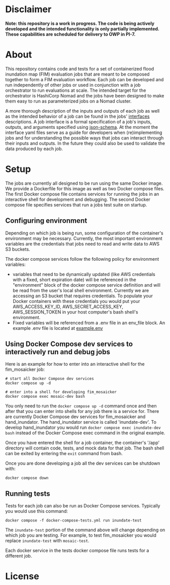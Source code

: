 # Disclaimer 

**Note: this repository is a work in progress. The code is being actively developed and the intended functionality is only partially implemented. These capabilities are scheduled for delivery to OWP in PI-7.**

# About

This repository contains code and tests for a set of containerized flood inundation map (FIM) evaluation jobs that are meant to be composed together to form a FIM evaluation workflow. Each job can be developed and run independently of other jobs or used in conjunction with a job orchestrator to run evaluations at scale. The intended target for the orchestrator is HashiCorp Nomad and the jobs have been designed to make them easy to run as parameterized jobs on a Nomad cluster.  

A more thorough description of the inputs and outputs of each job as well as the intended behavior of a job can be found in the jobs' [interfaces](/interfaces/interfaces.md) descriptions. A job interface is a formal specification of a job's inputs, outputs, and arguments specified using [json-schema](https://json-schema.org/). At the moment the interface yaml files serve as a guide for developers when (re)implementing jobs and for understanding the possible ways that jobs can interact through their inputs and outputs. In the future they could also be used to validate the data produced by each job.

# Setup

The jobs are currently all designed to be run using the same Docker image. We provide a Dockerfile for this image as well as two Docker compose files. The first Docker compose file contains services for running the jobs in an interactive shell for development and debugging. The second Docker compose file specifies services that run a jobs test suite on startup.  

## Configuring environment

Depending on which job is being run, some configuration of the container's environment may be necessary. Currently, the most important environment variables are the credentials that jobs need to read and write data to AWS S3 buckets.

The docker compose services follow the following policy for environment variables:

- variables that need to be dynamically updated (like AWS credentials with a fixed, short expiration date) will be referenced in the "environment" block of the docker compose service definition and will be read from the user's local shell environment. Currently we are accessing an S3 bucket that requires credentials. To populate your Docker containers with these credentials you would put your AWS_ACCESS_KEY_ID, AWS_SECRET_ACCESS_KEY, AWS_SESSION_TOKEN in your host computer's bash shell's environment.
- Fixed variables will be referenced from a .env file in an env_file block. An example .env file is located at [example.env](example.env) 

## Using Docker Compose dev services to interactively run and debug jobs

Here is an example for how to enter into an interactive shell for the fim_mosaicker job:

```
# start all Docker Compose dev services
docker compose up -d

# enter into a shell for developing fim_mosaicker
docker compose exec mosaic-dev bash
```

You only need to run the `docker compose up -d` command once and then after that you can enter into shells for any job there is a service for. There are currently Docker Compose dev services for fim_mosaicker and hand_inundator. The hand_inundator service is called 'inundate-dev'. To develop hand_inundator you would run `docker compose exec inundate-dev bash` instead of the Docker Compose exec command in the original example.

Once you have entered the shell for a job container, the container's '/app' directory will contain code, tests, and mock data for that job. The bash shell can be exited by entering the `exit` command from bash.

Once you are done developing a job all the dev services can be shutdown with:

```
docker compose down
```

## Running tests

Tests for each job can also be run as Docker Compose services. Typically you would use this command:

```
docker compose -f docker-compose-tests.yml run inundate-test
```

The `inundate-test` portion of the command above will change depending on which job you are testing. For example, to test fim_mosaicker you would replace `inundate-test` with `mosaic-test`.

Each docker service in the tests docker compose file runs tests for a different job.

# License

